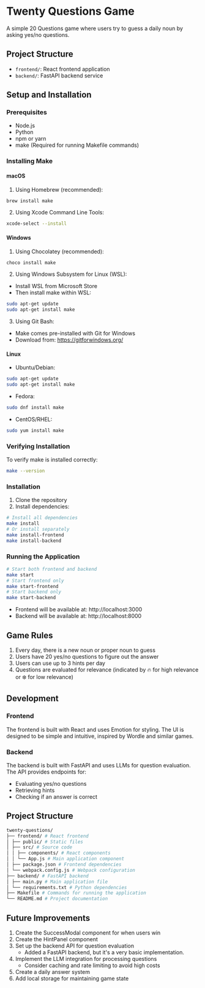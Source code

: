 # Twenty Questions Game

A simple 20 Questions game where users try to guess a daily noun by asking yes/no questions.

## Project Structure

- `frontend/`: React frontend application
- `backend/`: FastAPI backend service

## Setup and Installation

### Prerequisites

- Node.js
- Python
- npm or yarn
- make (Required for running Makefile commands)

### Installing Make

#### macOS
1. Using Homebrew (recommended):
```bash
brew install make
```

2. Using Xcode Command Line Tools:
```bash
xcode-select --install
```

#### Windows
1. Using Chocolatey (recommended):
```bash
choco install make
```

2. Using Windows Subsystem for Linux (WSL):
- Install WSL from Microsoft Store
- Then install make within WSL:
```bash
sudo apt-get update
sudo apt-get install make
```

3. Using Git Bash:
- Make comes pre-installed with Git for Windows
- Download from: https://gitforwindows.org/

#### Linux
- Ubuntu/Debian:
```bash
sudo apt-get update
sudo apt-get install make
```
- Fedora:
```bash
sudo dnf install make
```
- CentOS/RHEL:
```bash
sudo yum install make
```

### Verifying Installation
To verify make is installed correctly:
```bash
make --version
```

### Installation

1. Clone the repository
2. Install dependencies:

```bash
# Install all dependencies
make install
# Or install separately
make install-frontend
make install-backend
```

### Running the Application

```bash
# Start both frontend and backend
make start
# Start frontend only
make start-frontend
# Start backend only
make start-backend
```

- Frontend will be available at: http://localhost:3000
- Backend will be available at: http://localhost:8000

## Game Rules

1. Every day, there is a new noun or proper noun to guess
2. Users have 20 yes/no questions to figure out the answer
3. Users can use up to 3 hints per day
4. Questions are evaluated for relevance (indicated by 🔥 for high relevance or ❄️ for low relevance)

## Development

### Frontend

The frontend is built with React and uses Emotion for styling. The UI is designed to be simple and intuitive, inspired by Wordle and similar games.

### Backend

The backend is built with FastAPI and uses LLMs for question evaluation. The API provides endpoints for:
- Evaluating yes/no questions
- Retrieving hints
- Checking if an answer is correct

## Project Structure

```bash
twenty-questions/
├── frontend/ # React frontend
│ ├── public/ # Static files
│ ├── src/ # Source code
│ │ ├── components/ # React components
│ │ └── App.js # Main application component
│ ├── package.json # Frontend dependencies
│ └── webpack.config.js # Webpack configuration
├── backend/ # FastAPI backend
│ ├── main.py # Main application file
│ └── requirements.txt # Python dependencies
├── Makefile # Commands for running the application
└── README.md # Project documentation
```

## Future Improvements

1. Create the SuccessModal component for when users win
2. Create the HintPanel component
3. Set up the backend API for question evaluation
    - Added a FastAPI backend, but it's a very basic implementation. 
4. Implement the LLM integration for processing questions
    - Consider caching and rate limiting to avoid high costs
5. Create a daily answer system
6. Add local storage for maintaining game state